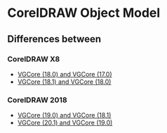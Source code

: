 # CorelDRAW Object Model

## Differences between

### CorelDRAW X8

* [VGCore (18.0) and VGCore (17.0)](./differences/18-17.md)
* [VGCore (18.1) and VGCore (18.0)](./differences/18.0-18.1.md)

### CorelDRAW 2018

* [VGCore (19.0) and VGCore (18.1)](./differences/18.1-19.0.md)
* [VGCore (20.1) and VGCore (19.0)](./differences/19.0-20.1.md)
